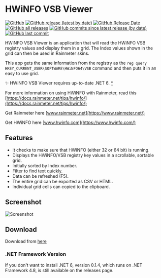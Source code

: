 # HWiNFO VSB Viewer

[![GitHub](https://img.shields.io/github/license/Timthreetwelve/HWiNFO-VSB-Viewer?style=plastic)](https://github.com/Timthreetwelve/HWiNFO-VSB-Viewer/blob/main/LICENSE)
[![GitHub release (latest by date)](https://img.shields.io/github/v/release/Timthreetwelve/HWiNFO-VSB-Viewer?style=plastic)](https://github.com/Timthreetwelve/HWiNFO-VSB-Viewer/releases/latest) 
[![GitHub Release Date](https://img.shields.io/github/release-date/timthreetwelve/HWiNFO-VSB-Viewer?style=plastic&color=orange)](https://github.com/Timthreetwelve/HWiNFO-VSB-Viewer/releases/latest) 
[![GitHub all releases](https://img.shields.io/github/downloads/Timthreetwelve/HWiNFO-VSB-Viewer/total?style=plastic)](https://github.com/Timthreetwelve/HWiNFO-VSB-Viewer/releases)
[![GitHub commits since latest release (by date)](https://img.shields.io/github/commits-since/timthreetwelve/HWiNFO-VSB-Viewer/latest?style=plastic)](https://github.com/Timthreetwelve/HWiNFO-VSB-Viewer/commits/main)
[![GitHub last commit](https://img.shields.io/github/last-commit/timthreetwelve/HWiNFO-VSB-Viewer?style=plastic)](https://github.com/Timthreetwelve/HWiNFO-VSB-Viewer/commits/main)

HWiNFO VSB Viewer is an application that will read the HWiNFO VSB registry values and display them in a grid. The Index values shown in the grid can then be used in Rainmeter skins.

This app gets the same information from the registry as the `reg query HKEY_CURRENT_USER\SOFTWARE\HWiNFO64\VSB` command and then puts it in an easy to use grid. 

✨ HWiNFO VSB Viewer requires up-to-date .NET 6. [*](#framework)

For more information on using HWiNFO with Rainmeter, read this [https://docs.rainmeter.net/tips/hwinfo/](https://docs.rainmeter.net/tips/hwinfo/)

Get Rainmeter here [www.rainmeter.net](https://www.rainmeter.net/) 

Get HWiNFO here [www.hwinfo.com](https://www.hwinfo.com/)

## Features
* It checks to make sure that HWiNFO (either 32 or 64 bit) is running.
* Displays the HWiNFO/VSB registry key values in a scrollable, sortable grid.
* Initially sorted by Index number.
* Filter to find text quickly.
* Data can be refreshed (F5).
* The entire grid can be exported as CSV or HTML.
* Individual grid cells can copied to the clipboard.

## Screenshot
![Screenshot](https://github.com/Timthreetwelve/HWiNFO-VSB-Viewer/blob/main/Images/HWiNFOVSBViewer2.png)

## Download
Download from [here](https://github.com/Timthreetwelve/HWiNFO-VSB-Viewer/releases) 

### <a name="framework" /> .NET Framework Version
If you don't want to install .NET 6, version 0.1.4, which runs on .NET Framework 4.8, is still available on the releases page.
